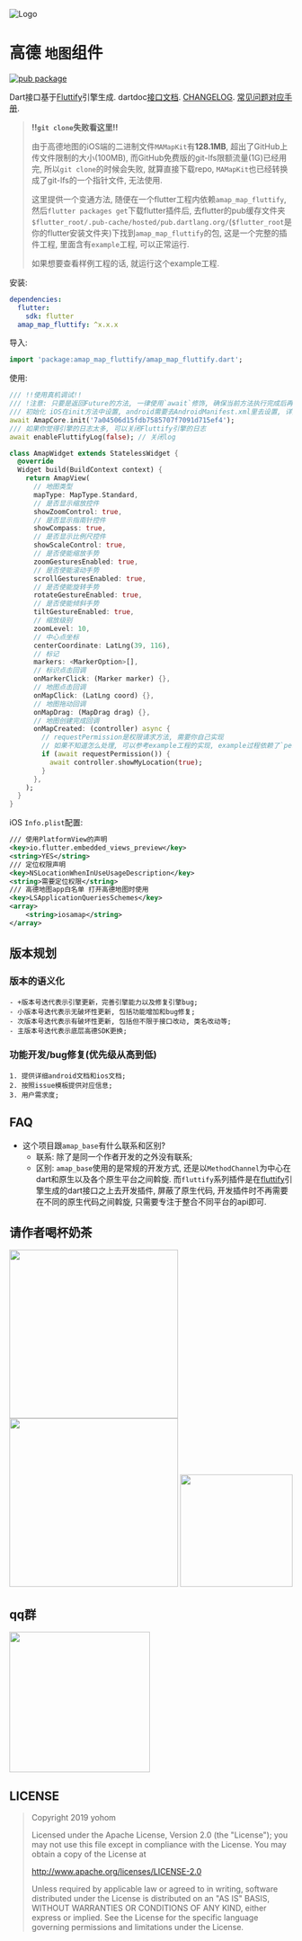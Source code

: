 ![Logo](https://github.com/fluttify-project/fluttify-core-example/blob/develop/other/Logo-Landscape.png?raw=true)

# 高德 `地图`组件

[![pub package](https://img.shields.io/pub/v/amap_map_fluttify.svg)](https://pub.Flutter-io.cn/packages/amap_map_fluttify)

Dart接口基于[Fluttify](https://github.com/yohom/fluttify-core-example)引擎生成. dartdoc[接口文档](https://pub.flutter-io.cn/documentation/amap_map_fluttify/latest/). [CHANGELOG](https://github.com/fluttify-project/amap_map_fluttify/blob/master/CHANGELOG.md). [常见问题对应手册](https://github.com/fluttify-project/amap_map_fluttify/blob/master/Troubleshooting.md).

> **!!`git clone`失败看这里!!**
>
> 由于高德地图的iOS端的二进制文件`MAMapKit`有**128.1MB**, 超出了GitHub上传文件限制的大小(100MB), 而GitHub免费版的git-lfs限额流量(1G)已经用完, 所以`git clone`的时候会失败, 就算直接下载repo, `MAMapKit`也已经转换成了git-lfs的一个指针文件, 无法使用.
>
> 这里提供一个变通方法, 随便在一个flutter工程内依赖`amap_map_fluttify`, 然后`flutter packages get`下载flutter插件后, 去flutter的pub缓存文件夹`$flutter_root/.pub-cache/hosted/pub.dartlang.org/`(`$flutter_root`是你的flutter安装文件夹)下找到`amap_map_fluttify`的包, 这是一个完整的插件工程, 里面含有`example`工程, 可以正常运行.
>
> 如果想要查看样例工程的话, 就运行这个example工程.

安装: 
```yaml
dependencies:
  flutter:
    sdk: flutter
  amap_map_fluttify: ^x.x.x
```

导入:
```dart
import 'package:amap_map_fluttify/amap_map_fluttify.dart';
```

使用:
```dart 
/// !!使用真机调试!!
/// !注意: 只要是返回Future的方法, 一律使用`await`修饰, 确保当前方法执行完成后再执行下一行, 在不能使用`await`修饰的环境下, 在`then`方法中执行下一步.
/// 初始化 iOS在init方法中设置, android需要去AndroidManifest.xml里去设置, 详见 https://lbs.amap.com/api/android-sdk/gettingstarted
await AmapCore.init('7a04506d15fdb7585707f7091d715ef4');
/// 如果你觉得引擎的日志太多, 可以关闭Fluttify引擎的日志
await enableFluttifyLog(false); // 关闭log

class AmapWidget extends StatelessWidget {
  @override
  Widget build(BuildContext context) {
    return AmapView(
      // 地图类型
      mapType: MapType.Standard,
      // 是否显示缩放控件
      showZoomControl: true,
      // 是否显示指南针控件
      showCompass: true,
      // 是否显示比例尺控件
      showScaleControl: true,
      // 是否使能缩放手势
      zoomGesturesEnabled: true,
      // 是否使能滚动手势
      scrollGesturesEnabled: true,
      // 是否使能旋转手势
      rotateGestureEnabled: true,
      // 是否使能倾斜手势
      tiltGestureEnabled: true,
      // 缩放级别
      zoomLevel: 10, 
      // 中心点坐标
      centerCoordinate: LatLng(39, 116),
      // 标记
      markers: <MarkerOption>[], 
      // 标识点击回调
      onMarkerClick: (Marker marker) {},
      // 地图点击回调
      onMapClick: (LatLng coord) {},
      // 地图拖动回调
      onMapDrag: (MapDrag drag) {},
      // 地图创建完成回调
      onMapCreated: (controller) async {
        // requestPermission是权限请求方法, 需要你自己实现 
        // 如果不知道怎么处理, 可以参考example工程的实现, example过程依赖了`permission_handler`插件.
        if (await requestPermission()) {
          await controller.showMyLocation(true);
        }
      },
    );
  }
}
```

iOS `Info.plist`配置:
```xml
/// 使用PlatformView的声明
<key>io.flutter.embedded_views_preview</key>
<string>YES</string>
/// 定位权限声明
<key>NSLocationWhenInUseUsageDescription</key>
<string>需要定位权限</string>
/// 高德地图app白名单 打开高德地图时使用
<key>LSApplicationQueriesSchemes</key>
<array>
	<string>iosamap</string>
</array>
```

## 版本规划
### 版本的语义化
    - +版本号迭代表示引擎更新，完善引擎能力以及修复引擎bug;
    - 小版本号迭代表示无破坏性更新, 包括功能增加和bug修复;
    - 次版本号迭代表示有破坏性更新, 包括但不限于接口改动, 类名改动等;
    - 主版本号迭代表示底层高德SDK更换;
### 功能开发/bug修复(优先级从高到低)
    1. 提供详细android文档和ios文档;
    2. 按照issue模板提供对应信息;
    3. 用户需求度;

## FAQ
- 这个项目跟`amap_base`有什么联系和区别?
    - 联系: 除了是同一个作者开发的之外没有联系; 
    - 区别: `amap_base`使用的是常规的开发方式, 还是以`MethodChannel`为中心在dart和原生以及各个原生平台之间斡旋. 而`fluttify`系列插件是在[fluttify](https://github.com/fluttify-project/fluttify-core-example)引擎生成的dart接口之上去开发插件, 屏蔽了原生代码, 开发插件时不再需要在不同的原生代码之间斡旋, 只需要专注于整合不同平台的api即可.

## 请作者喝杯奶茶
<img src="https://github.com/fluttify-project/fluttify-core-example/blob/develop/other/1557492318.jpg?raw=true" height="300">  <img src="https://github.com/fluttify-project/fluttify-core-example/blob/develop/other/WechatIMG111.jpeg?raw=true" height="300">  <img src="https://github.com/fluttify-project/fluttify-core-example/blob/develop/other/IMG_5480.JPG?raw=true" height="200">

## qq群
<img src="https://github.com/fluttify-project/fluttify-core-example/blob/develop/other/QQ%E7%BE%A4.png?raw=true" height="250">

## LICENSE
> Copyright 2019 yohom
>   
> Licensed under the Apache License, Version 2.0 (the "License");
  you may not use this file except in compliance with the License.
  You may obtain a copy of the License at
>
>    http://www.apache.org/licenses/LICENSE-2.0
> 
>  Unless required by applicable law or agreed to in writing, software
>  distributed under the License is distributed on an "AS IS" BASIS,
>  WITHOUT WARRANTIES OR CONDITIONS OF ANY KIND, either express or implied.
>  See the License for the specific language governing permissions and
>  limitations under the License.
